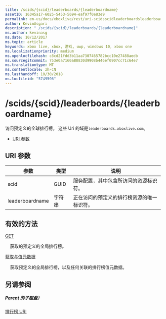 ```yaml
---
title: /scids/{scid}/leaderboards/{leaderboardname}
assetID: 16345a17-6025-5453-5694-eaf97f0e83e9
permalink: en-us/docs/xboxlive/rest/uri-scidsscidleaderboardsleaderboardname.html
author: KevinAsgari
description: " /scids/{scid}/leaderboards/{leaderboardname}"
ms.author: kevinasg
ms.date: 10/12/2017
ms.topic: article
keywords: xbox live, xbox, 游戏, uwp, windows 10, xbox one
ms.localizationpriority: medium
ms.openlocfilehash: c8cd21fdd3b11aa7307465782bcc10e27488aedb
ms.sourcegitcommit: 753e0a7160a88830d9908b446ef0907cc71c64e7
ms.translationtype: MT
ms.contentlocale: zh-CN
ms.lasthandoff: 10/30/2018
ms.locfileid: "5749596"
---
```

# <a name="scidsscidleaderboardsleaderboardname"></a>/scids/{scid}/leaderboards/{leaderboardname}
访问预定义的全球排行榜。 这些 Uri 的域是`leaderboards.xboxlive.com`。
 
  * [URI 参数](#ID4EV)
 
<a id="ID4EV"></a>

 
## <a name="uri-parameters"></a>URI 参数
 
| 参数| 类型| 说明| 
| --- | --- | --- | 
| scid| GUID| 服务配置，其中包含所访问的资源标识符。| 
| leaderboardname| 字符串| 正在访问的预定义的排行榜资源的唯一标识符。| 
  
<a id="ID4E3B"></a>

 
## <a name="valid-methods"></a>有效的方法

[GET](uri-scidsscidleaderboardsleaderboardnameget.md)

&nbsp;&nbsp;&nbsp;&nbsp;获取的预定义的全局排行榜。


[获取与值元数据](uri-scidsscidleaderboardsleaderboardnamegetvaluemetadata.md)

&nbsp;&nbsp;&nbsp;&nbsp;获取预定义的全局排行榜，以及任何关联的排行榜值元数据。

 
<a id="ID4EJC"></a>

 
## <a name="see-also"></a>另请参阅
 
<a id="ID4ELC"></a>

 
##### <a name="parent"></a>Parent 的子磁盘） 

[排行榜 URI](atoc-reference-leaderboard.md)

   
